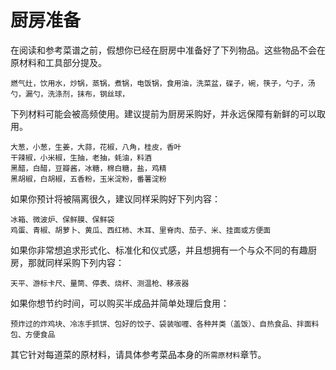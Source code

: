 # 厨房准备

在阅读和参考菜谱之前，假想你已经在厨房中准备好了下列物品。这些物品不会在原材料和工具部分提及。

```text
燃气灶，饮用水，炒锅，蒸锅，煮锅，电饭锅，食用油，洗菜盆，碟子，碗，筷子，勺子，汤勺，漏勺，洗涤剂，抹布，钢丝球，
```

下列材料可能会被高频使用。建议提前为厨房采购好，并永远保障有新鲜的可以取用。

```text
大葱，小葱，生姜，大蒜，花椒，八角，桂皮，香叶
干辣椒，小米椒，生抽，老抽，蚝油，料酒
黑醋，白醋，豆瓣酱，冰糖，棉白糖，盐，鸡精
黑胡椒，白胡椒，五香粉，玉米淀粉，番薯淀粉
```

如果你预计将被隔离很久，建议同样采购好下列内容：

```text
冰箱、微波炉、保鲜膜、保鲜袋
鸡蛋、青椒、胡萝卜、黄瓜、西红柿、木耳、里脊肉、茄子、米、挂面或方便面
```

如果你非常想追求形式化、标准化和仪式感，并且想拥有一个与众不同的有趣厨房，那就同样采购下列内容：

```text
天平、游标卡尺、量筒、停表、烧杯、测温枪、移液器
```

如果你想节约时间，可以购买半成品并简单处理后食用：

```text
预炸过的炸鸡块、冷冻手抓饼、包好的饺子、袋装咖喱、各种丼类（盖饭）、自热食品、拌面料包、方便食品
```

其它针对每道菜的原材料，请具体参考菜品本身的`所需原材料`章节。

